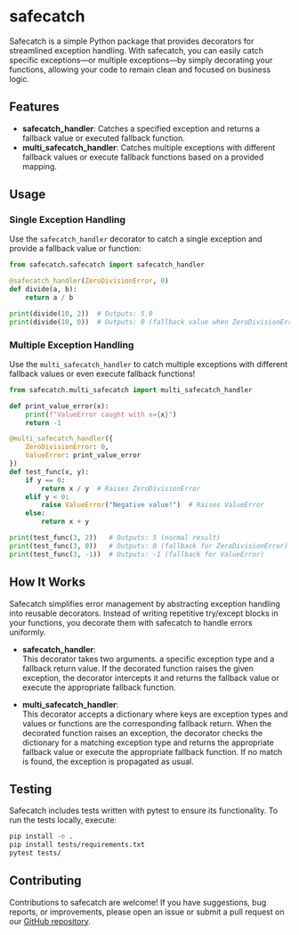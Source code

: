 # safecatch

Safecatch is a simple Python package that provides decorators for streamlined exception handling. With safecatch, you can easily catch specific exceptions—or multiple exceptions—by simply decorating your functions, allowing your code to remain clean and focused on business logic.

## Features

- **safecatch_handler**: Catches a specified exception and returns a fallback value or executed fallback function.
- **multi_safecatch_handler**: Catches multiple exceptions with different fallback values or execute fallback functions based on a provided mapping.

## Usage

### Single Exception Handling

Use the `safecatch_handler` decorator to catch a single exception and provide a fallback value or function:
```python
from safecatch.safecatch import safecatch_handler

@safecatch_handler(ZeroDivisionError, 0)
def divide(a, b):
    return a / b

print(divide(10, 2))  # Outputs: 5.0
print(divide(10, 0))  # Outputs: 0 (fallback value when ZeroDivisionError is raised)
```

### Multiple Exception Handling

Use the `multi_safecatch_handler` to catch multiple exceptions with different fallback values or even execute fallback functions!
```python
from safecatch.multi_safecatch import multi_safecatch_handler

def print_value_error(x):
    print(f"ValueError caught with x={x}")
    return -1

@multi_safecatch_handler({
    ZeroDivisionError: 0,
    ValueError: print_value_error
})
def test_func(x, y):
    if y == 0:
        return x / y  # Raises ZeroDivisionError
    elif y < 0:
        raise ValueError("Negative value!")  # Raises ValueError
    else:
        return x + y

print(test_func(3, 2))   # Outputs: 5 (normal result)
print(test_func(3, 0))   # Outputs: 0 (fallback for ZeroDivisionError)
print(test_func(3, -1))  # Outputs: -1 (fallback for ValueError)
```

## How It Works

Safecatch simplifies error management by abstracting exception handling into reusable decorators. Instead of writing repetitive try/except blocks in your functions, you decorate them with safecatch to handle errors uniformly.

- **safecatch_handler**:  
  This decorator takes two arguments. a specific exception type and a fallback return value. If the decorated function raises the given exception, the decorator intercepts it and returns the fallback value or execute the appropriate fallback function.

- **multi_safecatch_handler**:  
  This decorator accepts a dictionary where keys are exception types and values or functions are the corresponding fallback return. When the decorated function raises an exception, the decorator checks the dictionary for a matching exception type and returns the appropriate fallback value or execute the appropriate fallback function. If no match is found, the exception is propagated as usual.

## Testing

Safecatch includes tests written with pytest to ensure its functionality. To run the tests locally, execute:
```bash
pip install -e .
pip install tests/requirements.txt
pytest tests/
```

## Contributing

Contributions to safecatch are welcome! If you have suggestions, bug reports, or improvements, please open an issue or submit a pull request on our [GitHub repository](https://github.com/Que12/safecatch).
